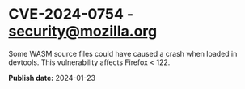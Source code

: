 # CVE-2024-0754 - security@mozilla.org

Some WASM source files could have caused a crash when loaded in devtools. This vulnerability affects Firefox < 122.

**Publish date:** 2024-01-23
